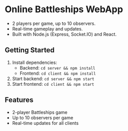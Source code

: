 # Online Battleships WebApp

- 2 players per game, up to 10 observers.
- Real-time gameplay and updates.
- Built with Node.js (Express, Socket.IO) and React.

## Getting Started

1. Install dependencies:
   - Backend: `cd server && npm install`
   - Frontend: `cd client && npm install`
2. Start backend: `cd server && npm start`
3. Start frontend: `cd client && npm start`

## Features
- 2-player Battleships game
- Up to 10 observers per game
- Real-time updates for all clients
